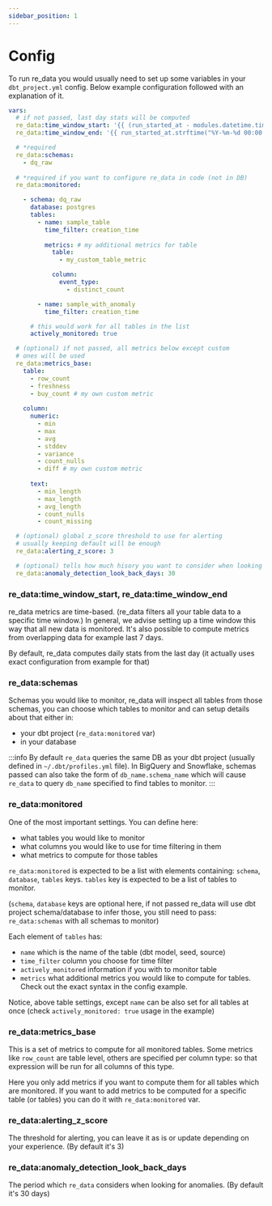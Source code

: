 ```yaml
---
sidebar_position: 1
---
```


# Config

To run re_data you would usually need to set up some variables in your `dbt_project.yml` config. Below example configuration followed with an explanation of it.

```yml dbt_project.yml
vars:
  # if not passed, last day stats will be computed
  re_data:time_window_start: '{{ (run_started_at - modules.datetime.timedelta(1)).strftime("%Y-%m-%d 00:00:00") }}'
  re_data:time_window_end: '{{ run_started_at.strftime("%Y-%m-%d 00:00:00") }}'

  # *required
  re_data:schemas:
    - dq_raw
  
  # *required if you want to configure re_data in code (not in DB)
  re_data:monitored:

    - schema: dq_raw
      database: postgres
      tables:
        - name: sample_table
          time_filter: creation_time
          
          metrics: # my additional metrics for table
            table:
              - my_custom_table_metric 

            column:
              event_type:
                - distinct_count

        - name: sample_with_anomaly
          time_filter: creation_time

      # this would work for all tables in the list
      actively_monitored: true

  # (optional) if not passed, all metrics below except custom 
  # ones will be used
  re_data:metrics_base:
    table:
      - row_count
      - freshness
      - buy_count # my own custom metric
      
    column:
      numeric:
        - min
        - max
        - avg
        - stddev
        - variance
        - count_nulls
        - diff # my own custom metric
        
      text:
        - min_length
        - max_length
        - avg_length
        - count_nulls
        - count_missing

  # (optional) global z_score threshold to use for alerting
  # usually keeping default will be enough
  re_data:alerting_z_score: 3

  # (optional) tells how much hisory you want to consider when looking for anomalies
  re_data:anomaly_detection_look_back_days: 30
```

### re_data:time_window_start, re_data:time_window_end

re_data metrics are time-based. (re_data filters all your table data to a specific time window.)
In general, we advise setting up a time window this way that all new data is monitored.
It's also possible to compute metrics from overlapping data for example last 7 days.

By default, re_data computes daily stats from the last day (it actually uses exact configuration from example for that)

### re_data:schemas

Schemas you would like to monitor, re_data will inspect all tables from those schemas, you can choose which tables to monitor and can setup details about that either in:
 - your dbt project (`re_data:monitored` var)
 - in your database

:::info
By default `re_data` queries the same DB as your dbt project (usually defined in `~/.dbt/profiles.yml` file). In BigQuery and Snowflake, schemas passed can also take the form of `db_name.schema_name` which will cause `re_data` to query `db_name` specified to find tables to monitor.
:::

### re_data:monitored

One of the most important settings. You can define here:
  - what tables you would like to monitor
  - what columns you would like to use for time filtering in them
  - what metrics to compute for those tables

`re_data:monitored` is expected to be a list with elements containing: `schema`, `database`, ``tables`` keys.
`tables` key is expected to be a list of tables to monitor.

(`schema`, `database` keys are optional here, if not passed re_data will use dbt project schema/database to infer those, you still need to pass: `re_data:schemas` with all schemas to monitor)

Each element of `tables` has:
  - `name` which is the name of the table (dbt model, seed, source)  
  - `time_filter` column you choose for time filter
  - `actively_monitored` information if you with to monitor table
  - `metrics` what additional metrics you would like to compute for tables. Check out the exact syntax in the config example.

Notice, above table settings, except `name` can be also set for all 
tables at once (check `actively_monitored: true` usage in the example)

### re_data:metrics_base

This is a set of metrics to compute for all monitored tables.
Some metrics like `row_count` are table level, others are specified
per column type: so that expression will be run for all columns of this type.

Here you only add metrics if you want to compute them for all tables which are monitored. If you want to add metrics to be computed for a specific table (or tables) you can do it with `re_data:monitored` var.

### re_data:alerting_z_score

The threshold for alerting, you can leave it as is or update depending on your experience.  (By default it's 3)


### re_data:anomaly_detection_look_back_days

The period which `re_data` considers when looking for anomalies. (By default it's 30 days)

